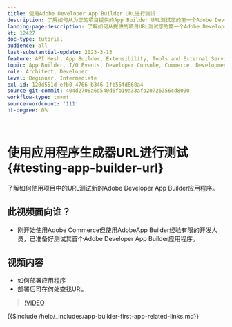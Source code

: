 ```yaml
---
title: 使用Adobe Developer App Builder URL进行测试
description: 了解如何从为您的项目提供的App Builder URL测试您的第一个Adobe Developer App Builder应用程序。
landing-page-description: 了解如何从提供的项目URL测试您的第一个Adobe Developer App Builder应用程序。
kt: 12427
doc-type: tutorial
audience: all
last-substantial-update: 2023-3-13
feature: API Mesh, App Builder, Extensibility, Tools and External Services, Backend Development
topic: App Builder, I/O Events, Developer Console, Commerce, Development, Integrations
role: Architect, Developer
level: Beginner, Intermediate
exl-id: 120d551d-efb0-4766-b346-1fb55fd868a4
source-git-commit: 404d2708a6d540d6fb19a33afb20726356cd8000
workflow-type: tm+mt
source-wordcount: '111'
ht-degree: 0%

---
```


# 使用应用程序生成器URL进行测试 {#testing-app-builder-url}

了解如何使用项目中的URL测试新的Adobe Developer App Builder应用程序。

## 此视频面向谁？

* 刚开始使用Adobe Commerce但使用AdobeApp Builder经验有限的开发人员，已准备好测试其首个Adobe Developer App Builder应用程序。

## 视频内容

* 如何部署应用程序
* 部署后可在何处查找URL

>[!VIDEO](https://video.tv.adobe.com/v/3416664?quality=12&learn=on)

{{$include /help/_includes/app-builder-first-app-related-links.md}}
